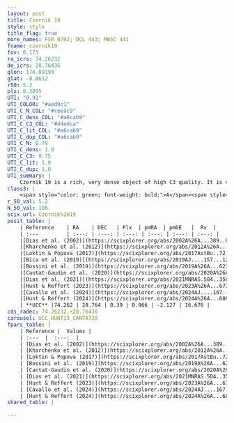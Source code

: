 ```yaml
---
layout: post
title: Czernik 19
style: style
title_flag: true
more_names: FSR 0792; OCL 443; MWSC 441
fname: czernik19
fov: 0.173
ra_icrs: 74.26232
de_icrs: 28.76436
glon: 174.09199
glat: -8.8612
r50: 5.2
plx: 0.3895
UTI: "0.91"
UTI_COLOR: "#aed9c1"
UTI_C_N_COL: "#ceeac9"
UTI_C_dens_COL: "#a6cab9"
UTI_C_C3_COL: "#d4edca"
UTI_C_lit_COL: "#a6cab9"
UTI_C_dup_COL: "#a6cab9"
UTI_C_N: 0.78
UTI_C_dens: 1.0
UTI_C_C3: 0.75
UTI_C_lit: 1.0
UTI_C_dup: 1.0
UTI_summary: |
    Czernik 19 is a rich, very dense object of high C3 quality. It is very well-studied in the literature.
class3: |
    <span style="color: green; font-weight: bold;">A</span><span style="color: #FFC300; font-weight: bold;">B</span>
r_50_val: 5.2
N_50_val: 186
scix_url: Czernik%2019
posit_table: |
    | Reference    | RA    | DEC   | Plx  | pmRA  | pmDE   |  Rv  |
    | :---         | :---: | :---: | :---: | :---: | :---: | :---: |
    |[Dias et al. (2002)](https://scixplorer.org/abs/2002A%26A...389..871D) | 74.287 | 28.78 | -- | 4.39 | -1.93 | -- |
    |[Kharchenko et al. (2012)](https://scixplorer.org/abs/2012A%26A...543A.156K) | 74.277 | 28.781 | -- | 1.22 | -2.68 | -- |
    |[Loktin & Popova (2017)](https://scixplorer.org/abs/2017AstBu..72..257L) | 74.28 | 28.781 | -- | 1.451 | -2.113 | -- |
    |[Bica et al. (2019)](https://scixplorer.org/abs/2019AJ....157...12B) | 74.259 | 28.783 | -- | -- | -- | -- |
    |[Bossini et al. (2019)](https://scixplorer.org/abs/2019A%26A...623A.108B) | 74.258 | 28.763 | -- | -- | -- | -- |
    |[Cantat-Gaudin et al. (2020)](https://scixplorer.org/abs/2020A%26A...640A...1C) | 74.258 | 28.763 | 0.367 | 1.049 | -2.126 | -- |
    |[Dias et al. (2021)](https://scixplorer.org/abs/2021MNRAS.504..356D) | 74.244 | 28.763 | 0.368 | 1.062 | -2.143 | -- |
    |[Hunt & Reffert (2023)](https://scixplorer.org/abs/2023A%26A...673A.114H) | 74.274 | 28.77 | 0.395 | 0.953 | -2.132 | 15.856 |
    |[Cavallo et al. (2024)](https://scixplorer.org/abs/2024AJ....167...12C) | 74.247 | 28.774 | 0.392 | -- | -- | -- |
    |[Hunt & Reffert (2024)](https://scixplorer.org/abs/2024A%26A...686A..42H) | 74.274 | 28.77 | 0.395 | 0.953 | -2.132 | 15.856 |
    | **UCC** |74.262 | 28.764 | 0.39 | 0.966 | -2.127 | 16.676 | 
cds_radec: 74.26232,+28.76436
carousel: UCC_HUNT23_CANTAT20
fpars_table: |
    | Reference |  Values |
    | :---  |  :---:  |
    | [Dias et al. (2002)](https://scixplorer.org/abs/2002A%26A...389..871D) | `E(B-V)=0.67, Dist=2500.0, Age=7.4` |
    | [Kharchenko et al. (2012)](https://scixplorer.org/abs/2012A%26A...543A.156K) | `e_bv=0.67, distance=2499, log_age=7.835` |
    | [Loktin & Popova (2017)](https://scixplorer.org/abs/2017AstBu..72..257L) | `E(B-V)=0.505, Dmod=11.88, logt=7.85` |
    | [Bossini et al. (2019)](https://scixplorer.org/abs/2019A%26A...623A.108B) | `AV=1.949, Dist=12.28, logA=8.003, Fe/H=0.0` |
    | [Cantat-Gaudin et al. (2020)](https://scixplorer.org/abs/2020A%26A...640A...1C) | `AVNN=1.78, DMNN=12.06, AgeNN=8.31` |
    | [Dias et al. (2021)](https://scixplorer.org/abs/2021MNRAS.504..356D) | `Av=2.187, Dist=2068, logage=7.818, [Fe/H]=-0.16` |
    | [Hunt & Reffert (2023)](https://scixplorer.org/abs/2023A%26A...673A.114H) | `AV50=1.861, diffAV50=0.583, MOD50=11.809, logAge50=8.151` |
    | [Cavallo et al. (2024)](https://scixplorer.org/abs/2024AJ....167...12C) | `AV50=2.15, dMod50=12.12, logAge50=7.95, [Fe/H]50=0.37` |
    | [Hunt & Reffert (2024)](https://scixplorer.org/abs/2024A%26A...686A..42H) | `MassJ=1037.89` |
shared_table: |
    
---
```

